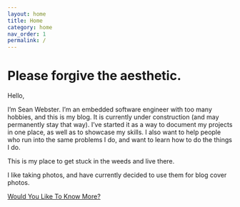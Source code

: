 ```yaml
---
layout: home
title: Home
category: home
nav_order: 1
permalink: /
---
```


# Please forgive the aesthetic.

Hello,

I’m Sean Webster. I’m an embedded software engineer with too many hobbies, and this is my blog. It is currently under construction (and may permanently stay that way). I’ve started it as a way to document my projects in one place, as well as to showcase my skills. I also want to help people who run into the same problems I do, and want to learn how to do the things I do.

This is my place to get stuck in the weeds and live there.

I like taking photos, and have currently decided to use them for blog cover photos.

[Would You Like To Know More?](/about)
